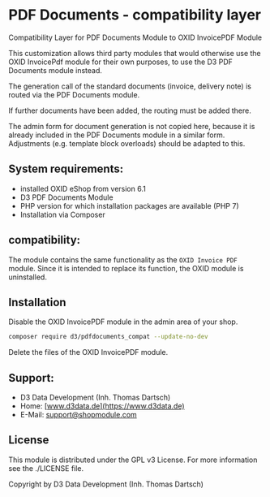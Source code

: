 # PDF Documents - compatibility layer

Compatibility Layer for PDF Documents Module to OXID InvoicePDF Module

This customization allows third party modules that would otherwise use the OXID InvoicePdf module for their own purposes, to use the D3 PDF Documents module instead.

The generation call of the standard documents (invoice, delivery note) is routed via the PDF Documents module.

If further documents have been added, the routing must be added there.

The admin form for document generation is not copied here, because it is already included in the PDF Documents module in a similar form. Adjustments (e.g. template block overloads) should be adapted to this.

## System requirements:

- installed OXID eShop from version 6.1
- D3 PDF Documents Module
- PHP version for which installation packages are available (PHP 7)
- Installation via Composer

## compatibility:

The module contains the same functionality as the `OXID Invoice PDF` module. Since it is intended to replace its function, the OXID module is uninstalled.

## Installation 

Disable the OXID InvoicePDF module in the admin area of your shop.

```bash
composer require d3/pdfdocuments_compat --update-no-dev
```

Delete the files of the OXID InvoicePDF module.

## Support:

- D3 Data Development (Inh. Thomas Dartsch)
- Home: [www.d3data.de](https://www.d3data.de)
- E-Mail: support@shopmodule.com

## License

This module is distributed under the GPL v3 License. For more information see the ./LICENSE file.

Copyright by D3 Data Development (Inh. Thomas Dartsch)